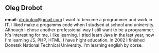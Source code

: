 ## Oleg Drobot
**email:** drobotoo@gmail.com
I want to become a programmer and work in IT. I liked make a progamms code when I studyed at school and university. Although I chose another professional way I still want to be a programmer. It's interesting for me. I like learning. 
I tried learn Java in the last year, now I'm learning JS, PHP, HTML.
I have hight education. In 2002 I finished Donetsk National Technical University.
I'm learning english by corse.